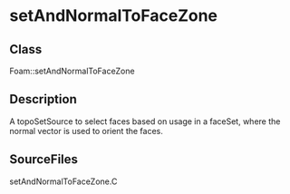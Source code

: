 # setAndNormalToFaceZone 
## Class
Foam::setAndNormalToFaceZone

## Description
A topoSetSource to select faces based on usage in a faceSet, where the
normal vector is used to orient the faces.

## SourceFiles
setAndNormalToFaceZone.C

